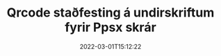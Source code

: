 ---
############################# Static ############################
layout: "auto-gen-signature"
date: 2022-03-01T15:12:22
draft: false
operation: Verify
signaturetype: Qrcode
fileformat: Ppsx
productName: .NET
lang: is
productCode: net
otherformats: pdf doc docx docm dot dotm dotx odt ott rtf xls xlsx xlsm xlsb csv ods ots xltx xltm ppt pptx pps ppsx odp otp potx potm pptm ppsm png jpg bmp gif tiff svg webp wmf
breadcrumb: Put Qrcode signature on Ppsx for C#

############################# Head ############################
head_title: "Staðfesting á Qrcode undirskriftum fyrir Ppsx skrár í gegnum C#"
head_description: "Notaðu aðeins nokkrar línur af .NET kóða til að staðfesta Ppsx skjöl og Qrcode undirskrift þeirra."

############################# Header ############################
title: "Qrcode staðfesting á undirskriftum fyrir Ppsx skrár"
description: "API fyrir .NET veitir tækifæri til að staðfesta Qrcode undirskriftir á Ppsx skjölum. Staðfesting á rafrænum undirskriftum inni í Ppsx skjölunum þínum gæti verið framkvæmd fljótt og auðveldlega."
bg_image: "https://cms.admin.containerize.com/templates/aspose/App_Themes/V3/images/bg/header1.png"
bg_overlay: false
button:
    enable: true

############################# SubMenu ############################
submenu:
    enable: true

    left:
        img_alt: "GroupDocs.Signature for .NET"
        image: "https://cms.admin.containerize.com/templates/groupdocs/images/product-logos/90x90-noborder/groupdocs-signature-net.png"
        product: "GroupDocs.Signature"
        platform: ".NET"



############################# About ############################
about:
    enable: true
    title: "Uppgötvaðu nýja eiginleika GroupDocs.Signature for .NET API"
    content: |
        [GroupDocs.Signature for .NET](https://products.groupdocs.com/signature/net/) API býður upp á fjölbreytt úrval leiða til að vinna úr fjölmörgum skjalasniðum með því að nota rafrænar undirskriftir. Margar tegundir stafrænna undirskrifta eins og texta, myndir, stafræn skilríki, strikamerki, QR-kóða, stimpla eða lýsigögn eru studdar. Viðskiptavinir geta bætt við, fjarlægt, breytt, staðfest eða leitað í stafrænum undirskriftum á PDF skjölum, MS Word skjölum, MS Excel vinnubókum, MS PowerPoint kynningum, Adobe Photoshop skrám og ýmsum myndsniðum. Ótrúlegur fjöldi viðbótareiginleika og stillinga er í boði.
    

############################# Steps ############################
steps:
    enable: true
    title_left: "Hvernig á að staðfesta Qrcode undirskriftir í Ppsx skjalinu þínu"
    content_left: |
        [GroupDocs.Signature for .NET](https://products.groupdocs.com/signature/net/) inniheldur gagnlega eiginleika eins og staðfestingu á Qrcode undirskriftum sem settar eru á Ppsx skjöl. Notaðu þetta tækifæri án þess að innleiða aukakóða.
        
        * Í fyrsta lagi, staðfestu undirskriftarflokk sem veitir slóð fyrir breytu byggingaraðila að skjali sem á að vera staðfest.
        * Í öðru lagi, búðu til nýjan VerifyOptions hlut og settu upp alla nauðsynlega eiginleika.
        * Að lokum skaltu kalla á hlut Staðfestingaraðferð Signature sem framhjá VerifyOptions tilviki.
        * Vinndu síðan úr sannprófunarniðurstöðum.

    title_right: "kerfis kröfur"
    content_right: |
        GroupDocs.Signature for .NET eru studd á öllum helstu kerfum og stýrikerfum. Áður en þú keyrir kóðann hér að neðan skaltu ganga úr skugga um að þú hafir eftirfarandi forsendur uppsettar á kerfinu þínu.

        * Stýrikerfi: Microsoft Windows, Linux, MacOS
        * Þróunarumhverfi: Microsoft Visual Studio, Xamarin, MonoDevelop
        * Frameworks: .NET Framework, .NET Standard, .NET Core, Mono
        * Sæktu nýjustu útgáfuna af GroupDocs.Signature for .NET frá [Nuget](https://www.nuget.org/packages/groupdocs.signature)
         
    code: |
        ```csharp    
                
        // Set up input Ppsx file
        string filePath = "input.ppsx";

        // Instantiate Signature for input file
        using (GroupDocs.Signature.Signature signature = new GroupDocs.Signature.Signature(filePath))
        {
                //Provide verification options
                QrCodeVerifyOptions options = new QrCodeVerifyOptions()
                {
                    // process only first page
                    PagesSetup = new PagesSetup() { FirstPage = true },
                    AllPages = false,
                    // set up text match type
                    MatchType = TextMatchType.StartsWith,
                    // specify text pattern to search
                    Text = "QrCode text",
                };

                // Verify document signatures
                VerificationResult result = signature.Verify(options);

                //process result
                if (result.IsValid)
                {
                    //..
                }
        }

        ```

############################# Demos ############################
demos:
    enable: true
    title: "Undirskrift með Qrcode undirskriftum Live Demo"
    content: |
       Bættu ýmsum rafrænum undirskriftum við Ppsx skrá núna með því að fara á [GroupDocs.Signature App](https://products.groupdocs.app/signature/family) vefsíðuna.          

############################# More Formats ############################
more_formats:
    enable: true
    title: "Staðfestu aðrar Qrcode undirskriftir með C#"
    content: |
        "Staðfesting rafrænna undirskrifta sem settar eru í ýmis skjöl. Athugaðu gæði undirskrifta í vinsælu skráarsniðunum eins og sýnt er hér að neðan."
    format: 
       
       
back_to_top:
    enable: true
---